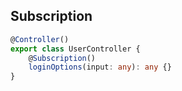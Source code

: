 ## Subscription


```ts
@Controller()
export class UserController {
    @Subscription()
    loginOptions(input: any): any {}
}
```